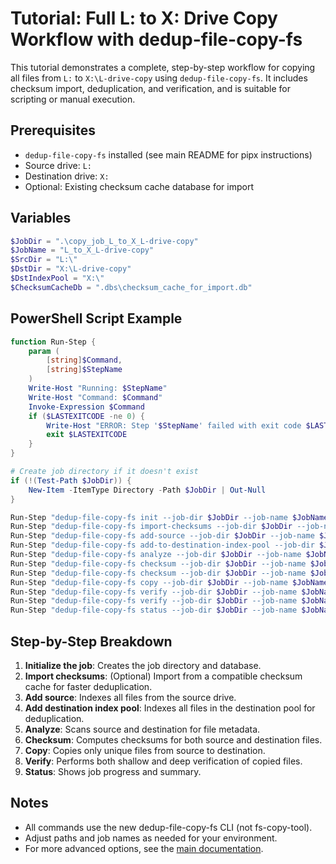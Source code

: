 # Tutorial: Full L: to X: Drive Copy Workflow with dedup-file-copy-fs

This tutorial demonstrates a complete, step-by-step workflow for copying all files from `L:` to `X:\L-drive-copy` using `dedup-file-copy-fs`. It includes checksum import, deduplication, and verification, and is suitable for scripting or manual execution.

## Prerequisites
- `dedup-file-copy-fs` installed (see main README for pipx instructions)
- Source drive: `L:`
- Destination drive: `X:`
- Optional: Existing checksum cache database for import

## Variables
```powershell
$JobDir = ".\copy_job_L_to_X_L-drive-copy"
$JobName = "L_to_X_L-drive-copy"
$SrcDir = "L:\"
$DstDir = "X:\L-drive-copy"
$DstIndexPool = "X:\"
$ChecksumCacheDb = ".dbs\checksum_cache_for_import.db"
```

## PowerShell Script Example
```powershell
function Run-Step {
    param (
        [string]$Command,
        [string]$StepName
    )
    Write-Host "Running: $StepName"
    Write-Host "Command: $Command"
    Invoke-Expression $Command
    if ($LASTEXITCODE -ne 0) {
        Write-Host "ERROR: Step '$StepName' failed with exit code $LASTEXITCODE. Stopping script."
        exit $LASTEXITCODE
    }
}

# Create job directory if it doesn't exist
if (!(Test-Path $JobDir)) {
    New-Item -ItemType Directory -Path $JobDir | Out-Null
}

Run-Step "dedup-file-copy-fs init --job-dir $JobDir --job-name $JobName" "Initialize job"
Run-Step "dedup-file-copy-fs import-checksums --job-dir $JobDir --job-name $JobName --other-db 'C:\Users\vinit\OneDrive\Documents\project-4\backup-task\copy_job_M_to_X_AllPhotos\checksum-cache.db'" "Import checksums from M_to_X_AllPhotos job"
Run-Step "dedup-file-copy-fs add-source --job-dir $JobDir --job-name $JobName --src $SrcDir" "Add source directory"
Run-Step "dedup-file-copy-fs add-to-destination-index-pool --job-dir $JobDir --job-name $JobName --dst $DstIndexPool" "Add destination index pool (X:\)"
Run-Step "dedup-file-copy-fs analyze --job-dir $JobDir --job-name $JobName --src $SrcDir --dst $DstDir" "Analyze source and destination"
Run-Step "dedup-file-copy-fs checksum --job-dir $JobDir --job-name $JobName --table source_files" "Compute checksums for source files"
Run-Step "dedup-file-copy-fs checksum --job-dir $JobDir --job-name $JobName --table destination_files" "Compute checksums for destination files"
Run-Step "dedup-file-copy-fs copy --job-dir $JobDir --job-name $JobName --src $SrcDir --dst $DstDir" "Start copy operation"
Run-Step "dedup-file-copy-fs verify --job-dir $JobDir --job-name $JobName --stage shallow" "Verify copied files (shallow)"
Run-Step "dedup-file-copy-fs verify --job-dir $JobDir --job-name $JobName --stage deep" "Verify copied files (deep)"
Run-Step "dedup-file-copy-fs status --job-dir $JobDir --job-name $JobName" "Show job status"
```

## Step-by-Step Breakdown
1. **Initialize the job**: Creates the job directory and database.
2. **Import checksums**: (Optional) Import from a compatible checksum cache for faster deduplication.
3. **Add source**: Indexes all files from the source drive.
4. **Add destination index pool**: Indexes all files in the destination pool for deduplication.
5. **Analyze**: Scans source and destination for file metadata.
6. **Checksum**: Computes checksums for both source and destination files.
7. **Copy**: Copies only unique files from source to destination.
8. **Verify**: Performs both shallow and deep verification of copied files.
9. **Status**: Shows job progress and summary.

## Notes
- All commands use the new dedup-file-copy-fs CLI (not fs-copy-tool).
- Adjust paths and job names as needed for your environment.
- For more advanced options, see the [main documentation](../standalone/external_ai_tool_doc.md).
